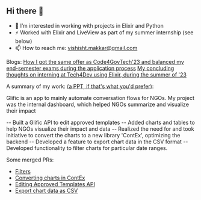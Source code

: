 ## Hi there 👋

- 🌱 I’m interested in working with projects in Elixir and Python
- ⚡ Worked with Elixir and LiveView as part of my summer internship (see below)
- 📫 How to reach me: vishisht.makkar@gmail.com

Blogs:
  [How I got the same offer as Code4GovTech'23 and balanced my end-semester exams during the application process](https://glific.org/but-if-you-try-sometimes/)
  [My concluding thoughts on interning at Tech4Dev using Elixir, during the summer of '23](https://glific.org/journey-through-an-end-point-internship/)

A summary of my work: [(a PPT, if that's what you'd prefer)](https://docs.google.com/presentation/d/1-2xIRSlgbGq_21ebMeVAJfC4av2V4zHF/edit?usp=sharing&ouid=116564670359371443526&rtpof=true&sd=true):

Glific is an app to mainly automate conversation flows for NGOs. My project was the internal dashboard, which helped NGOs summarize and visualize their impact

-- Built a Glific API to edit approved templates
-- Added charts and tables to help NGOs visualize their impact and data
-- Realized the need for and took initiative to convert the charts to a new library 'ContEx', optimizing the backend
-- Developed a feature to export chart data in the CSV format
-- Developed functionality to filter charts for particular date ranges.


Some merged PRs:
- [Filters](https://github.com/glific/glific/pull/3053)
- [Converting charts in ContEx](https://github.com/glific/glific/pull/2955)
- [Editing Approved Templates API](https://github.com/glific/glific/pull/2853)
- [Export chart data as CSV](https://github.com/glific/glific/pull/2951)

<!--
**v-makkar/v-makkar** is a ✨ _special_ ✨ repository because its `README.md` (this file) appears on your GitHub profile.

Here are some ideas to get you started:

- 🔭 I’m currently working on ...
- 🌱 I’m currently learning ...
- 👯 I’m looking to collaborate on ...
- 🤔 I’m looking for help with ...
- 💬 Ask me about ...
- 📫 How to reach me: ...
- 😄 Pronouns: ...
- ⚡ Fun fact: ...
-->
